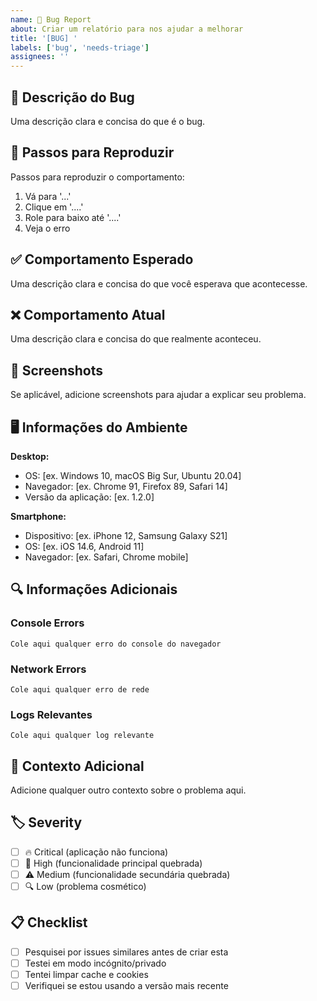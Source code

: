 ```yaml
---
name: 🐛 Bug Report
about: Criar um relatório para nos ajudar a melhorar
title: '[BUG] '
labels: ['bug', 'needs-triage']
assignees: ''
---
```


## 🐛 Descrição do Bug

Uma descrição clara e concisa do que é o bug.

## 🔄 Passos para Reproduzir

Passos para reproduzir o comportamento:

1. Vá para '...'
2. Clique em '....'
3. Role para baixo até '....'
4. Veja o erro

## ✅ Comportamento Esperado

Uma descrição clara e concisa do que você esperava que acontecesse.

## ❌ Comportamento Atual

Uma descrição clara e concisa do que realmente aconteceu.

## 📸 Screenshots

Se aplicável, adicione screenshots para ajudar a explicar seu problema.

## 🖥️ Informações do Ambiente

**Desktop:**
- OS: [ex. Windows 10, macOS Big Sur, Ubuntu 20.04]
- Navegador: [ex. Chrome 91, Firefox 89, Safari 14]
- Versão da aplicação: [ex. 1.2.0]

**Smartphone:**
- Dispositivo: [ex. iPhone 12, Samsung Galaxy S21]
- OS: [ex. iOS 14.6, Android 11]
- Navegador: [ex. Safari, Chrome mobile]

## 🔍 Informações Adicionais

### Console Errors
```
Cole aqui qualquer erro do console do navegador
```

### Network Errors
```
Cole aqui qualquer erro de rede
```

### Logs Relevantes
```
Cole aqui qualquer log relevante
```

## 🧩 Contexto Adicional

Adicione qualquer outro contexto sobre o problema aqui.

## 🏷️ Severity

- [ ] 🔥 Critical (aplicação não funciona)
- [ ] 🚨 High (funcionalidade principal quebrada)  
- [ ] ⚠️ Medium (funcionalidade secundária quebrada)
- [ ] 🔍 Low (problema cosmético)

## 📋 Checklist

- [ ] Pesquisei por issues similares antes de criar esta
- [ ] Testei em modo incógnito/privado
- [ ] Tentei limpar cache e cookies
- [ ] Verifiquei se estou usando a versão mais recente